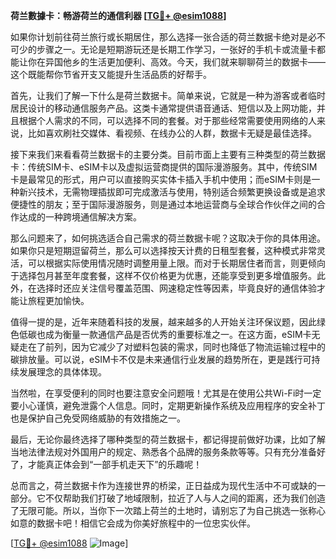 **荷兰數據卡：畅游荷兰的通信利器 [[TG💪+ @esim1088](https://t.me/s/esim1088)]**

如果你计划前往荷兰旅行或长期居住，那么选择一张合适的荷兰数据卡绝对是必不可少的步骤之一。无论是短期游玩还是长期工作学习，一张好的手机卡或流量卡都能让你在异国他乡的生活更加便利、高效。今天，我们就来聊聊荷兰的数据卡——这个既能帮你节省开支又能提升生活品质的好帮手。

首先，让我们了解一下什么是荷兰数据卡。简单来说，它就是一种为游客或者临时居民设计的移动通信服务产品。这类卡通常提供语音通话、短信以及上网功能，并且根据个人需求的不同，可以选择不同的套餐。对于那些经常需要使用网络的人来说，比如喜欢刷社交媒体、看视频、在线办公的人群，数据卡无疑是最佳选择。

接下来我们来看看荷兰数据卡的主要分类。目前市面上主要有三种类型的荷兰数据卡：传统SIM卡、eSIM卡以及虚拟运营商提供的国际漫游服务。其中，传统SIM卡是最常见的形式，用户可以直接购买实体卡插入手机中使用；而eSIM卡则是一种新兴技术，无需物理插拔即可完成激活与使用，特别适合频繁更换设备或是追求便捷性的朋友；至于国际漫游服务，则是通过本地运营商与全球合作伙伴之间的合作达成的一种跨境通信解决方案。

那么问题来了，如何挑选适合自己需求的荷兰数据卡呢？这取决于你的具体用途。如果你只是短期逗留荷兰，那么可以选择按天计费的日租型套餐，这种模式非常灵活，可以根据实际使用情况随时调整用量上限。而对于长期居住者而言，则更倾向于选择包月甚至年度套餐，这样不仅价格更为优惠，还能享受到更多增值服务。此外，在选择时还应关注信号覆盖范围、网速稳定性等因素，毕竟良好的通信体验才能让旅程更加愉快。

值得一提的是，近年来随着科技的发展，越来越多的人开始关注环保议题，因此绿色低碳也成为衡量一款通信产品是否优秀的重要标准之一。在这方面，eSIM卡无疑走在了前列，因为它减少了对塑料包装的需求，同时也降低了物流运输过程中的碳排放量。可以说，eSIM卡不仅是未来通信行业发展的趋势所在，更是践行可持续发展理念的具体体现。

当然啦，在享受便利的同时也要注意安全问题哦！尤其是在使用公共Wi-Fi时一定要小心谨慎，避免泄露个人信息。同时，定期更新操作系统及应用程序的安全补丁也是保护自己免受网络威胁的有效措施之一。

最后，无论你最终选择了哪种类型的荷兰数据卡，都记得提前做好功课，比如了解当地法律法规对外国用户的规定、熟悉各个品牌的服务条款等等。只有充分准备好了，才能真正体会到“一部手机走天下”的乐趣呢！

总而言之，荷兰数据卡作为连接世界的桥梁，正日益成为现代生活中不可或缺的一部分。它不仅帮助我们打破了地域限制，拉近了人与人之间的距离，还为我们创造了无限可能。所以，当你下一次踏上荷兰的土地时，请别忘了为自己挑选一张称心如意的数据卡吧！相信它会成为你美好旅程中的一位忠实伙伴。

[[TG💪+ @esim1088](https://t.me/s/esim1088) ![Image](https://i.postimg.cc/4NQfJmqS/Snipaste-2025-05-13-00-14-12.png)]